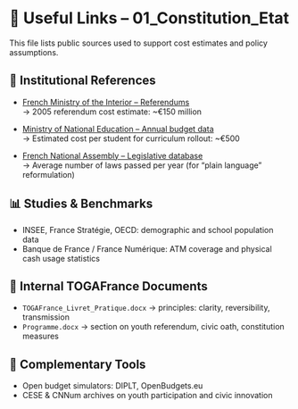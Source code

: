 # 🔗 Useful Links – 01_Constitution_Etat

This file lists public sources used to support cost estimates and policy assumptions.

## 📘 Institutional References

- [French Ministry of the Interior – Referendums](https://www.interieur.gouv.fr)  
  → 2005 referendum cost estimate: ~€150 million

- [Ministry of National Education – Annual budget data](https://www.education.gouv.fr)  
  → Estimated cost per student for curriculum rollout: ~€500

- [French National Assembly – Legislative database](https://www.assemblee-nationale.fr/dyn/lois)  
  → Average number of laws passed per year (for “plain language” reformulation)

## 📊 Studies & Benchmarks

- INSEE, France Stratégie, OECD: demographic and school population data  
- Banque de France / France Numérique: ATM coverage and physical cash usage statistics

## 📁 Internal TOGAFrance Documents

- `TOGAFrance_Livret_Pratique.docx` → principles: clarity, reversibility, transmission  
- `Programme.docx` → section on youth referendum, civic oath, constitution measures

## 🧰 Complementary Tools

- Open budget simulators: DIPLT, OpenBudgets.eu  
- CESE & CNNum archives on youth participation and civic innovation
